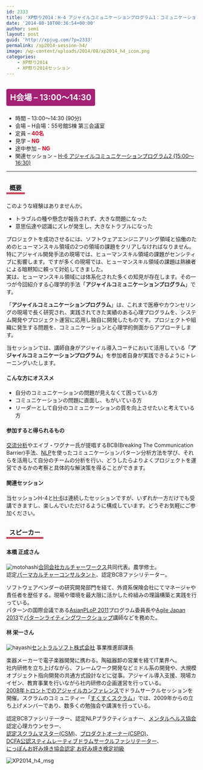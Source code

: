 ```yaml
---
id: 2333
title: 'XP祭り2014：H-4 アジャイルコミュニケーションプログラム1：コミュニケーションの妖怪を召喚であります！～コミュニケーションの問題を妖怪に見立てて解決を探るワークショップ～【ワークショップ】'
date: '2014-08-10T00:36:54+00:00'
author: semi
layout: post
guid: 'http://xpjug.com/?p=2333'
permalink: /xp2014-session-h4/
image: /wp-content/uploads/2014/08/xp2014_h4_icon.png
categories:
    - XP祭り2014
    - XP祭り2014セッション
---
```


## <span style="color:#FFFFFF; background-color:#A52175; margin:0 0 30px 0; padding:10px 10px; border-radius:4px; line-height:2.5;">H会場 – 13:00～14:30</span>

- 時間 – 13:00～14:30 (90分)
- 会場 – H会場：55号館S棟 第三会議室
- 定員 – <span style="color:#E7001D; font-weight: bold;">40名</span>
- 見学 – <span style="color:#E7001D; font-weight: bold;">NG</span>
- 途中参加 – <span style="color:#E7001D; font-weight: bold;">NG</span>
- 関連セッション – [H-6 アジャイルコミュニケーションプログラム2 (15:00～16:30)](http://xpjug.com/xp2014-session-h6/)

---

### <span style="margin:0 0 10px 0; padding:2px 8px; border-width:0 0 5px 0; border-color:#C6485B; border-style:solid; line-height:2.5;">概要</span>

このような経験はありませんか。

- トラブルの種や懸念が報告されず、大きな問題になった
- 意思伝達や認識にズレが発生し、大きなトラブルになった

プロジェクトを成功させるには、ソフトウェアエンジニアリング領域と協働のためのヒューマンスキル領域の2つの領域の課題をクリアしなければなりません。特にアジャイル開発手法の現場では、ヒューマンスキル領域の課題がセンシティブに影響します。ですが多くの現場では、ヒューマンスキル領域の課題は熟練者による暗黙知に頼って対処してきました。  
実は、ヒューマンスキル領域には体系化された多くの知見が存在します。その一つが今回紹介する心理学的手法「**アジャイルコミュニケーションプログラム**」です。

「**アジャイルコミュニケーションプログラム**」は、これまで医療やカウンセリングの現場で長く研究され、実践されてきた実績のある心理プログラムを、システム開発やプロジェクト運営に応用し独自に開発したものです。プロジェクトや組織に発生する問題を、コミュニケーションと心理学的側面からアプローチします。

当セッションでは、講師自身がアジャイル導入コーチにおいて活用している「**アジャイルコミュニケーションプログラム**」を参加者自身が実践できるようにトレーニングいたします。

#### <span style="line-height:1.5;">こんな方にオススメ</span>

- 自分のコミュニケーションの問題が見えなくて困っている方
- コミュニケーションの問題に直面し、もがいている方
- リーダーとして自分のコミュニケーションの質を向上させたいと考えている方

#### <span style="line-height:1.5;">参加すると得られるもの</span>

[交流分析](http://goo.gl/7s6L)やエイブ・ワグナー氏が提唱するBCB(Breaking The Communication Barrier)手法、[NLP](http://goo.gl/OMaa)を使ったコミュニケーションパターン分析方法を学び、それらを活用して自分のチームの分析を行い、どうしたらよりよくプロジェクトを運営できるかの考察と具体的な解決策を得ることができます。

#### <span style="line-height:1.5;">関連セッション</span>

当セッションH-4と[H-6](http://xpjug.com/xp2014-session-h6/)は連続したセッションですが、いずれか一方だけでも受講できますし、楽しんでいただけるように構成しています。どうぞお気軽にご参加ください。

### <span style="margin:0 0 10px 0; padding:2px 8px; border-width:0 0 5px 0; border-color:#C6485B; border-style:solid; line-height:2.5;">スピーカー</span>

#### <span style="line-height:1.5;">本橋 正成さん</span>

![motohashi](http://xpjug.com/wp-content/uploads/2014/08/motohashi.jpg)[合同会社カルチャーワークス](http://www.cultureworks.jp/CultureWorks/Welcome.html)共同代表。農学修士。  
認定[パーマカルチャーコンサルタント](http://www.shouene-midori.com/shikaku/2006/04/post_20.html)、認定BCBファシリテーター。

ソフトウェアベンダーの研究開発部門を経て、外資系保険会社にてマネージャや責任者を歴任する。現場や環境を最大限に活かした枠組みの理論構築と実践を行っている。  
パターンの国際会議である[AsianPLoP 2011](http://patterns-wg.fuka.info.waseda.ac.jp/asianplop/result-2011.html)プログラム委員長や[Agile Japan 2013](http://www.agilejapan.org/2013/)で[パターンライティングワークショップ](http://www.agilejapan.org/2013/2013/program.html#06)講師などを務めた。

#### <span style="line-height:1.5;">林 栄一さん</span>

![hayashi](http://xpjug.com/wp-content/uploads/2014/08/hayashi.jpg)[セントラルソフト株式会社](http://www.central-soft.co.jp/) 事業推進部課長

楽器メーカーで電子楽器開発に携わる。陶磁器卸の営業を経てIT業界へ。  
社内研修を立ち上げながら、フレームワーク開発などミドル系の開発や、大規模オブジェクト指向開発の共通方式設計などに従事。アジャイル導入支援、現場カイゼン、教育事業を行いながら社内研修の企画運営を行っている。  
[2008年トロントでのアジャイルカンファレンス](http://agile2008.agilealliance.org/)でドラムサークルセッションを開催。スクラムのコミュニティー「[すくすくスクラム](http://sukusuku-scrum.org/)」では、2009年からの立ち上げメンバーであり、数多くの勉強会や講演を行っている。

認定BCBファシリテーター、認定NLPプラクティショナー、[メンタルヘルス協会](http://www.mental-health-association.jp/index.html)認定心理カウンセラー、  
[認定スクラムマスター(CSM)](https://www.scrumalliance.org/certifications/practitioners/certified-scrummaster-csm)、[プロダクトオーナー(CSPO)](https://www.scrumalliance.org/certifications/practitioners/cspo-certification)、  
[DCFA公認スティムレーティブドラムサークルファシリテーター](http://dcfa.jp/sf.html)、  
[にっぽんお好み焼き協会認定 お好み焼き検定初級](http://www.okonomiyaki-kentei.jp/)

![XP2014_h4_msg](http://xpjug.com/wp-content/uploads/2014/08/XP2014_h4_msg.png)